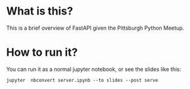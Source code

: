 # What is this?

This is a brief overview of FastAPI given the Pittsburgh Python Meetup.


# How to run it?

You can run it as a normal jupyter notebook, or see the slides
like this:

```jupyter  nbconvert server.ipynb --to slides --post serve```
